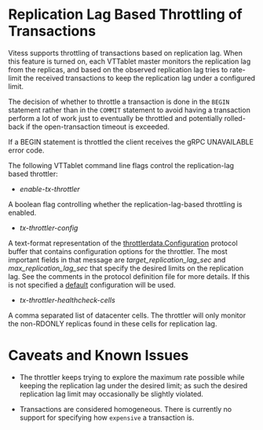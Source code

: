 # Replication Lag Based Throttling of Transactions 
Vitess supports throttling of transactions based on replication lag. When this
feature is turned on, each VTTablet master monitors the replication lag from
the replicas, and based on the observed replication lag tries to rate-limit the
received transactions to keep the replication lag under a configured limit.

The decision of whether to throttle a transaction is done in the `BEGIN`
statement rather than in the `COMMIT` statement to avoid having a transaction
perform a lot of work just to eventually be throttled and potentially 
rolled-back if the open-transaction timeout is exceeded.

If a BEGIN statement is throttled the client receives the gRPC UNAVAILABLE
error code.

The following VTTablet command line flags control the replication-lag based 
throttler:

* *enable-tx-throttler*

A boolean flag controlling whether the replication-lag-based throttling is enabled.

* *tx-throttler-config*

A text-format representation of the  [throttlerdata.Configuration](https://github.com/vitessio/vitess/blob/main/proto/throttlerdata.proto) protocol buffer 
that contains configuration options for the throttler. 
The most important fields in that message are *target_replication_lag_sec* and 
*max_replication_lag_sec* that specify the desired limits on the replication lag. See the comments in the protocol definition file for more details.
If this is not specified a [default](https://github.com/vitessio/vitess/tree/main/go/vt/vttablet/tabletserver/tabletenv/config.go) configuration will be used.

* *tx-throttler-healthcheck-cells*

A comma separated list of datacenter cells. The throttler will only monitor
the non-RDONLY replicas found in these cells for replication lag.

# Caveats and Known Issues
* The throttler keeps trying to explore the maximum rate possible while keeping
the replication lag under the desired limit; as such the desired replication 
lag limit may occasionally be slightly violated.

* Transactions are considered homogeneous. There is currently no support
for specifying how `expensive` a transaction is.


